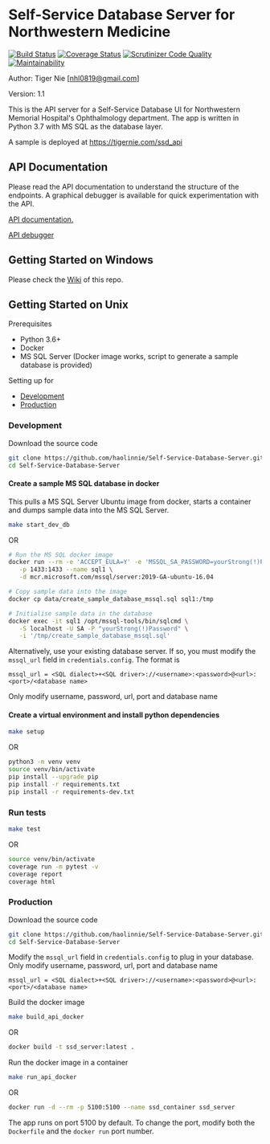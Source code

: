 # Self-Service Database Server for Northwestern Medicine

[![Build Status](https://travis-ci.com/haolinnie/Self-Service-Database-Server.svg?branch=master)](https://travis-ci.com/haolinnie/Self-Service-Database-Server)
[![Coverage Status](https://coveralls.io/repos/github/haolinnie/Self-Service-Database-Server/badge.svg)](https://coveralls.io/github/haolinnie/Self-Service-Database-Server)
[![Scrutinizer Code Quality](https://scrutinizer-ci.com/g/haolinnie/Self-Service-Database-Server/badges/quality-score.png?b=master)](https://scrutinizer-ci.com/g/haolinnie/Self-Service-Database-Server/?branch=master)
[![Maintainability](https://api.codeclimate.com/v1/badges/cf924c7e3dd6dc57e4f3/maintainability)](https://codeclimate.com/github/haolinnie/Self-Service-Database-Server/maintainability)

Author: Tiger Nie [nhl0819@gmail.com]

Version: 1.1

This is the API server for a Self-Service Database UI for Northwestern Memorial Hospital's Ophthalmology department. The app is written in Python 3.7 with MS SQL as the database layer.

A sample is deployed at https://tigernie.com/ssd_api

## API Documentation

Please read the API documentation to understand the structure of the endpoints. A graphical debugger is available for quick experimentation with the API.

[API documentation.](docs/APIDocumentation.md)

[API debugger](https://tigernie.com/ssd_api)

## Getting Started on Windows

Please check the [Wiki]() of this repo.

## Getting Started on Unix

Prerequisites

- Python 3.6+
- Docker
- MS SQL Server (Docker image works, script to generate a sample database is provided)

Setting up for

- [Development](#development)
- [Production](#production)

### Development

Download the source code

```bash
git clone https://github.com/haolinnie/Self-Service-Database-Server.git
cd Self-Service-Database-Server
```

#### Create a sample MS SQL database in docker

This pulls a MS SQL Server Ubuntu image from docker, starts a container and dumps sample data into the MS SQL Server.

```bash
make start_dev_db
```

OR

```bash
# Run the MS SQL docker image
docker run --rm -e 'ACCEPT_EULA=Y' -e 'MSSQL_SA_PASSWORD=yourStrong(!)Password' \
   -p 1433:1433 --name sql1 \
   -d mcr.microsoft.com/mssql/server:2019-GA-ubuntu-16.04

# Copy sample data into the image
docker cp data/create_sample_database_mssql.sql sql1:/tmp

# Initialise sample data in the database
docker exec -it sql1 /opt/mssql-tools/bin/sqlcmd \
   -S localhost -U SA -P "yourStrong(!)Password" \
   -i '/tmp/create_sample_database_mssql.sql'
```

Alternatively, use your existing database server. If so, you must modify the `mssql_url` field in `credentials.config`. The format is

`mssql_url = <SQL dialect>+<SQL driver>://<username>:<password>@<url>:<port>/<database name>`

Only modify username, password, url, port and database name

#### Create a virtual environment and install python dependencies

```bash
make setup
```

OR

```bash
python3 -m venv venv
source venv/bin/activate
pip install --upgrade pip
pip install -r requirements.txt
pip install -r requirements-dev.txt
```

### Run tests

```bash
make test
```

OR

```bash
source venv/bin/activate
coverage run -m pytest -v
coverage report
coverage html
```


### Production

Download the source code

```bash
git clone https://github.com/haolinnie/Self-Service-Database-Server.git
cd Self-Service-Database-Server
```

Modify the `mssql_url` field in `credentials.config` to plug in your database. Only modify username, password, url, port and database name

`mssql_url = <SQL dialect>+<SQL driver>://<username>:<password>@<url>:<port>/<database name>`

Build the docker image

```bash
make build_api_docker
```

OR

```bash
docker build -t ssd_server:latest .
```

Run the docker image in a container

```bash
make run_api_docker
```

OR

```bash
docker run -d --rm -p 5100:5100 --name ssd_container ssd_server
```

The app runs on port 5100 by default. To change the port, modify both the `Dockerfile` and the `docker run` port number.
